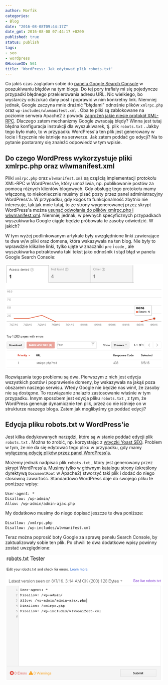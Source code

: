 ```yaml
---
author: Morfik
categories:
- Blog
date: "2016-08-08T09:44:17Z"
date_gmt: 2016-08-08 07:44:17 +0200
published: true
status: publish
tags:
- seo
- wordpress
GHissueID: 561
title: 'WordPress: Jak edytować plik robots.txt'
---
```


Co jakiś czas zaglądam sobie do [panelu Google Search
Console](https://www.google.com/webmasters/tools/) w poszukiwaniu błędów na tym blogu. Do tej pory
trafiały mi się pojedyncze przypadki błędnego przekierowania adresu URL. Nic wielkiego, bo wystarczy
odszukać dany post i poprawić w nim konkretny link. Niemniej jednak, Google zaczyna mnie drażnić
"błędami" odnośnie plików `xmlrpc.php` oraz `wp-includes/wlwmanifest.xml` . Oba te pliki są
zablokowane na poziomie serwera Apache2 z powodu [zagrożeń jakie niesie protokół
XML-RPC](https://niebezpiecznik.pl/post/trwaja-ataki-ddos-wykorzystujace-wordpressa-sprawdz-czy-twoj-blog-zostal-uzyty-w-ataku/).
Dlaczego zatem mechanizmy Google zwracają błędy? Winna jest tutaj błędna konfiguracja instrukcji dla
wyszukiwarek, tj. plik `robots.txt` . Jakby tego było mało, to w przypadku WordPress'a ten plik jest
generowany w locie i fizycznie nie istnieje na serwerze. Jak zatem poddać go edycji? Na to pytanie
postaramy się znaleźć odpowiedź w tym wpisie.

<!--more-->
## Do czego WordPress wykorzystuje pliki xmlrpc.php oraz wlwmanifest.xml

Pliki `xmlrpc.php` oraz `wlwmanifest.xml` są częścią implementacji protokołu XML-RPC w WordPress'ie,
który umożliwia, np. publikowanie postów za pomocą różnych klientów blogowych. Gdy obsługę tego
protokołu mamy włączoną, to niekoniecznie musimy pisać posty przez panel administracyjny
WordPress'a. W przypadku, gdy kogoś ta funkcjonalność zbytnio nie interesuje, tak jak mnie tutaj, to
ze strony wygenerowanej przez skrypt WordPress'a można [usunąć odwołania do plików xmlrpc.php i
wlwmanifest.xml](/post/wordpress-wylaczenie-protokolu-xml-rpc/). Niemniej jednak, w
pewnych specyficznych przypadkach wyszukiwarka Google ciągle będzie próbowała te zasoby odwiedzić. W
jakich?

W tym wyżej podlinkowanym artykule były uwzględnione linki zawierające te dwa w/w pliki oraz domena,
która wskazywała na ten blog. Nie były to wprawdzie klikalne linki, tylko ujęte w znaczniki `pre` i
`code` , ale wyszukiwarka potraktowała taki tekst jako odnośnik i stąd błąd w panelu Google Search
Console:

![](/img/2016/08/1.search-console-google-bledy.png#huge)

Rozwiązania tego problemu są dwa. Pierwszym z nich jest edycja wszystkich postów i poprawienie
domeny, by wskazywała na jakąś poza obszarem naszego serwisu. Wtedy Google nie będzie nas winił, że
zasoby nie są dostępne. To rozwiązanie znalazło zastosowanie właśnie w tym przypadku. Innym sposobem
jest edycja pliku `robots.txt` , z tym, że WordPress generuje dynamicznie ten plik, przez co nie
istnieje on w strukturze naszego bloga. Zatem jak moglibyśmy go poddać edycji?

## Edycja pliku robots.txt w WordPress'ie

Jest kilka dedykowanych narzędzi, które są w stanie poddać edycji plik `robots.txt` . Można to
zrobić, np. korzystając z [wtyczki Yoast
SEO](https://kb.yoast.com/kb/how-to-edit-robots-txt-through-yoast-seo/). Problem w tym, że nie da
się edytować tego pliku w przypadku, gdy mamy [wyłączoną edycję plików przez panel
WordPress'a](/post/wordpress-edycja-i-modyfikacja-plikow-dodatkow/).

Możemy jednak nadpisać plik `robots.txt` , który jest generowany przez skrypt WordPress'a. Musimy
tylko w głównym katalogu strony (określony dyrektywą `DocumentRoot` w Apache2) stworzyć taki plik i
dodać do niego stosowną zawartość. Standardowo WordPress daje do swojego pliku te poniższe wpisy:

    User-agent: *
    Disallow: /wp-admin/
    Allow: /wp-admin/admin-ajax.php

My dodatkowo musimy do niego dopisać jeszcze te dwa poniższe:

    Disallow: /xmlrpc.php
    Disallow: /wp-includes/wlwmanifest.xml

Teraz można poprosić boty Google za sprawą penelu Search Console, by zaktualizowały sobie ten plik.
Po chwili te dwa dodatkowe wpisy powinny zostać uwzględnione:

![](/img/2016/08/2.search-console-google-robots-txt.png#huge)
